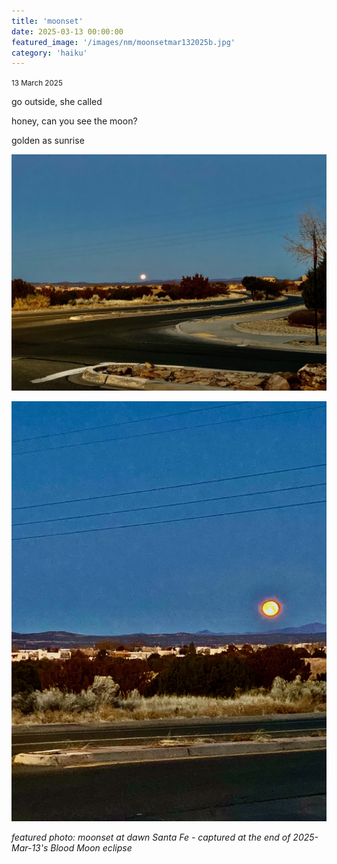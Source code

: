 ```yaml
---
title: 'moonset'
date: 2025-03-13 00:00:00
featured_image: '/images/nm/moonsetmar132025b.jpg'
category: 'haiku'
---
```

<small>13 March 2025</small>

go outside, she called

honey, can you see the moon?

golden as sunrise


![Alt text](/images/nm/moonsetmar132025.jpg "moonset over the desert, large, yellow moon")

![Alt text](/images/nm/moonsetmar132025b.jpg "bright yellow moon over desert mountains")


*featured photo: moonset at dawn Santa Fe - captured at the end of 2025-Mar-13's Blood Moon eclipse*

